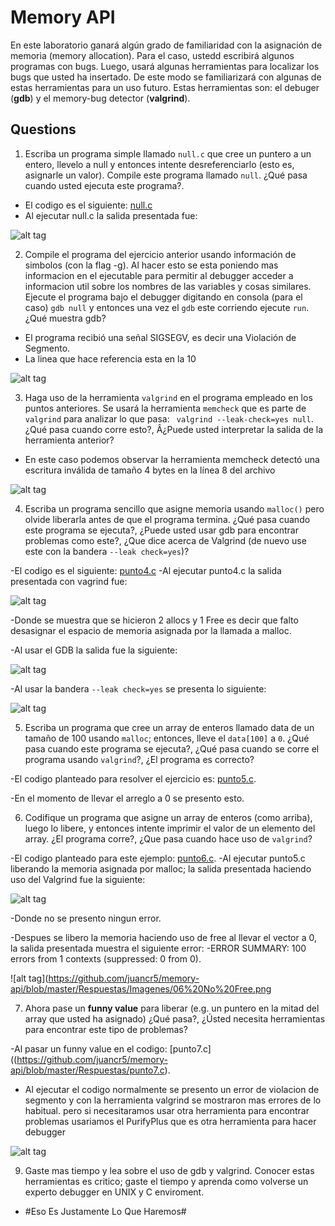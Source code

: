 # Memory API # 

En este laboratorio ganará algún grado de familiaridad con la asignación de memoria (memory allocation). Para el caso, ustedd escribirá algunos programas con bugs. Luego, usará algunas herramientas para localizar los bugs que usted ha insertado. De este modo se familiarizará con algunas de estas herramientas para un uso futuro. Estas herramientas son: el debuger (**gdb**) y el memory-bug detector (**valgrind**).

## Questions ##

1. Escriba un programa simple llamado ```null.c``` que cree un puntero a un entero, llevelo a null y entonces intente desreferenciarlo (esto es, asignarle un valor). Compile este programa llamado ```null```. ¿Qué pasa cuando usted ejecuta este programa?.

- El codigo es el siguiente: [null.c](https://github.com/juancr5/memory-api/blob/master/Respuestas/null.c)
- Al ejecutar null.c la salida presentada fue:

![alt tag](https://github.com/juancr5/memory-api/blob/master/Respuestas/Imagenes/01%20null.c.png)


2. Compile el programa del ejercicio anterior usando información de simbolos (con la flag -g). Al hacer esto se esta poniendo mas informacion en el ejecutable para permitir al debugger acceder a informacion util sobre los nombres de las variables y cosas similares. Ejecute el programa bajo el debugger digitando en consola (para el caso) ```gdb null``` y entonces una vez el ```gdb``` este corriendo ejecute ```run```. ¿Qué muestra gdb?

- El programa recibió una señal SIGSEGV, es decir una Violación de Segmento.
- La linea que hace referencia esta en la 10

![alt tag](https://github.com/juancr5/memory-api/blob/master/Respuestas/Imagenes/02%20gdb%20run.png)

3. Haga uso de la herramienta ```valgrind``` en el programa empleado en los puntos anteriores. Se usará la herramienta ```memcheck``` que es parte de ```valgrind``` para analizar lo que pasa: ``` valgrind --leak-check=yes null```. ¿Qué pasa cuando corre esto?, Â¿Puede usted interpretar la salida de la herramienta anterior?

- En este caso podemos observar la herramienta memcheck detectó una escritura inválida de tamaño 4 bytes en la línea 8 del archivo 

![alt tag](https://github.com/juancr5/memory-api/blob/master/Respuestas/Imagenes/03%20valgrind%20memcheck.png)

4. Escriba un programa sencillo que asigne memoria usando ```malloc()``` pero olvide liberarla antes de que el programa termina. ¿Qué pasa cuando este programa se ejecuta?, ¿Puede usted usar gdb para encontrar problemas como este?, ¿Que dice acerca de Valgrind (de nuevo use este con la bandera ```--leak check=yes```)?

-El codigo es el siguiente: [punto4.c](https://github.com/juancr5/memory-api/blob/master/Respuestas/punto4.c)
-Al ejecutar punto4.c la salida presentada con vagrind fue:

![alt tag](https://github.com/juancr5/memory-api/blob/master/Respuestas/Imagenes/04%20valgrind.png)

-Donde se muestra que se hicieron 2 allocs y 1 Free es decir que falto desasignar el espacio de memoria asignada por la llamada a malloc.

-Al usar el GDB la salida fue la siguiente:

![alt tag](https://github.com/juancr5/memory-api/blob/master/Respuestas/Imagenes/04%20gdb.png)

-Al usar la bandera ```--leak check=yes``` se presenta lo siguiente: 

![alt tag](https://github.com/juancr5/memory-api/blob/master/Respuestas/Imagenes/04%20tool.png)

5. Escriba un programa que cree un array de enteros llamado data de un tamaño de 100 usando ```malloc```; entonces, lleve el ```data[100]``` a ```0```. ¿Qué pasa cuando este programa se ejecuta?, ¿Qué pasa cuando se corre el programa usando ```valgrind```?, ¿El programa es correcto?

-El codigo planteado para resolver el ejercicio es: [punto5.c](https://github.com/juancr5/memory-api/blob/master/Respuestas/punto5.c).

-En el momento de llevar el arreglo a 0 se presento esto.

6. Codifique un programa que asigne un array de enteros (como arriba), luego lo libere, y entonces intente imprimir el valor de un elemento del array. ¿El programa corre?, ¿Que pasa cuando hace uso de ```valgrind```?

-El codigo planteado para este ejemplo: [punto6.c](https://github.com/juancr5/memory-api/blob/master/Respuestas/punto6.c).
-Al ejecutar punto5.c liberando la memoria asignada por malloc; la salida presentada haciendo uso del Valgrind fue la siguiente:

![alt tag](https://github.com/juancr5/memory-api/blob/master/Respuestas/Imagenes/06%20Free.png)

-Donde no se presento ningun error.

-Despues se libero la memoria haciendo uso de free al llevar el vector a 0, la salida presentada muestra el siguiente error:
-ERROR SUMMARY: 100 errors from 1 contexts (suppressed: 0 from 0).

![alt tag](https://github.com/juancr5/memory-api/blob/master/Respuestas/Imagenes/06%20No%20Free.png

7. Ahora pase un **funny value** para liberar (e.g. un puntero en la mitad del array que usted ha asignado) ¿Qué pasa?, ¿Ústed necesita herramientas para encontrar este tipo de problemas?

-Al pasar un funny value en el codigo: [punto7.c]((https://github.com/juancr5/memory-api/blob/master/Respuestas/punto7.c).

- Al ejecutar el codigo normalmente se presento un error de violacion de segmento y con la herramienta valgrind se mostraron mas errores de lo habitual. pero si necesitaramos usar otra herramienta para encontrar problemas usariamos el PurifyPlus que es otra herramienta para hacer debugger 

![alt tag](https://github.com/juancr5/memory-api/blob/master/Respuestas/Imagenes/07%20Tools.png)

9. Gaste mas tiempo y lea sobre el uso de gdb y valgrind. Conocer estas herramientas es critico; gaste el tiempo y aprenda como volverse un experto debugger en UNIX y C enviroment.

- #Eso Es Justamente Lo Que Haremos# 
